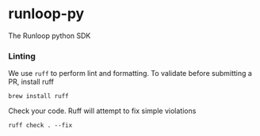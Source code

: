# runloop-py
The Runloop python SDK

### Linting
We use `ruff` to perform lint and formatting. To validate before submitting a PR, install ruff
```commandline
brew install ruff
```
Check your code.  Ruff will attempt to fix simple violations
```commandline
ruff check . --fix
```

